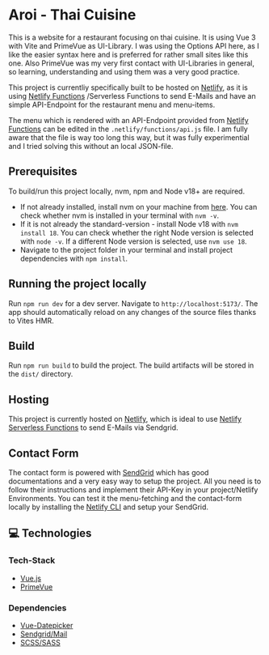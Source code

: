 # Aroi - Thai Cuisine

This is a website for a restaurant focusing on thai cuisine. It is using Vue 3 with Vite and PrimeVue as UI-Library. I was using the Options API here, as I like the easier syntax here and is preferred for rather small sites like this one. Also PrimeVue was my very first contact with UI-Libraries in general, so learning, understanding and using them was a very good practice.

This project is currentliy specifically built to be hosted on [Netlify](https://www.netlify.com/), as it is using [Netlify Functions](https://www.netlify.com/platform/core/functions/) /Serverless Functions to send E-Mails and have an simple API-Endpoint for the restaurant menu and menu-items.

The menu which is rendered with an API-Endpoint provided from [Netlify Functions](https://www.netlify.com/platform/core/functions/) can be edited in the `.netlify/functions/api.js` file. I am fully aware that the file is way too long this way, but it was fully experimential and I tried solving this without an local JSON-file.

## Prerequisites

To build/run this project locally, nvm, npm and Node v18+ are required.

- If not already installed, install nvm on your machine from [here](https://github.com/nvm-sh/nvm). You can check whether nvm is installed in your terminal with `nvm -v`.
- If it is not already the standard-version - install Node v18 with `nvm install 18`. You can check whether the right Node version is selected with `node -v`. If a different Node version is selected, use `nvm use 18`.
- Navigate to the project folder in your terminal and install project dependencies with `npm install`.

## Running the project locally

Run `npm run dev` for a dev server. Navigate to `http://localhost:5173/`. The app should automatically reload on any changes of the source files thanks to Vites HMR.

## Build

Run `npm run build` to build the project. The build artifacts will be stored in the `dist/` directory.

## Hosting
This project is currently hosted on [Netlify](https://www.netlify.com/), which is ideal to use [Netlify Serverless Functions](https://www.netlify.com/platform/core/functions/) to send E-Mails via Sendgrid.

## Contact Form

The contact form is powered with [SendGrid](https://app.sendgrid.com/) which has good documentations and a very easy way to setup the project. All you need is to follow their instructions and implement their API-Key in your project/Netlify Environments. 
You can test it the menu-fetching and the contact-form locally by installing the [Netlify CLI](https://www.netlify.com/platform/core/cli/) and setup your SendGrid.

## 💻 Technologies

### Tech-Stack

- [Vue.js](https://vuejs.org/)
- [PrimeVue](https://primevue.org/)

### Dependencies

- [Vue-Datepicker](https://vue3datepicker.com/)
- [Sendgrid/Mail](https://sendgrid.com/en-us)
- [SCSS/SASS](https://sass-lang.com/)
